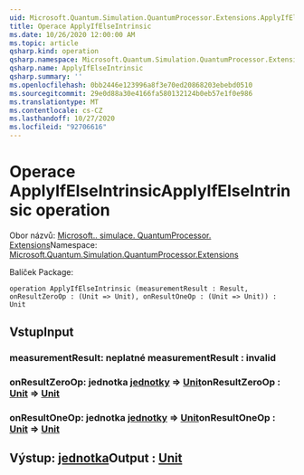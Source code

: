 ```yaml
---
uid: Microsoft.Quantum.Simulation.QuantumProcessor.Extensions.ApplyIfElseIntrinsic
title: Operace ApplyIfElseIntrinsic
ms.date: 10/26/2020 12:00:00 AM
ms.topic: article
qsharp.kind: operation
qsharp.namespace: Microsoft.Quantum.Simulation.QuantumProcessor.Extensions
qsharp.name: ApplyIfElseIntrinsic
qsharp.summary: ''
ms.openlocfilehash: 0bb2446e123996a8f3e70ed20868203ebebd0510
ms.sourcegitcommit: 29e0d88a30e4166fa580132124b0eb57e1f0e986
ms.translationtype: MT
ms.contentlocale: cs-CZ
ms.lasthandoff: 10/27/2020
ms.locfileid: "92706616"
---
```

# <a name="applyifelseintrinsic-operation"></a><span data-ttu-id="edcad-102">Operace ApplyIfElseIntrinsic</span><span class="sxs-lookup"><span data-stu-id="edcad-102">ApplyIfElseIntrinsic operation</span></span>

<span data-ttu-id="edcad-103">Obor názvů: [Microsoft.. simulace. QuantumProcessor. Extensions](xref:Microsoft.Quantum.Simulation.QuantumProcessor.Extensions)</span><span class="sxs-lookup"><span data-stu-id="edcad-103">Namespace: [Microsoft.Quantum.Simulation.QuantumProcessor.Extensions](xref:Microsoft.Quantum.Simulation.QuantumProcessor.Extensions)</span></span>

<span data-ttu-id="edcad-104">Balíček [](https://nuget.org/packages/)</span><span class="sxs-lookup"><span data-stu-id="edcad-104">Package: [](https://nuget.org/packages/)</span></span>




```qsharp
operation ApplyIfElseIntrinsic (measurementResult : Result, onResultZeroOp : (Unit => Unit), onResultOneOp : (Unit => Unit)) : Unit
```


## <a name="input"></a><span data-ttu-id="edcad-105">Vstup</span><span class="sxs-lookup"><span data-stu-id="edcad-105">Input</span></span>

### <a name="measurementresult--__invalidresult__"></a><span data-ttu-id="edcad-106">measurementResult: __neplatné <Result>__</span><span class="sxs-lookup"><span data-stu-id="edcad-106">measurementResult : __invalid<Result>__</span></span>




### <a name="onresultzeroop--unit--unit"></a><span data-ttu-id="edcad-107">onResultZeroOp: jednotka [jednotky](xref:microsoft.quantum.lang-ref.unit) => [Unit](xref:microsoft.quantum.lang-ref.unit)</span><span class="sxs-lookup"><span data-stu-id="edcad-107">onResultZeroOp : [Unit](xref:microsoft.quantum.lang-ref.unit) => [Unit](xref:microsoft.quantum.lang-ref.unit)</span></span> 




### <a name="onresultoneop--unit--unit"></a><span data-ttu-id="edcad-108">onResultOneOp: jednotka [jednotky](xref:microsoft.quantum.lang-ref.unit) => [Unit](xref:microsoft.quantum.lang-ref.unit)</span><span class="sxs-lookup"><span data-stu-id="edcad-108">onResultOneOp : [Unit](xref:microsoft.quantum.lang-ref.unit) => [Unit](xref:microsoft.quantum.lang-ref.unit)</span></span> 





## <a name="output--unit"></a><span data-ttu-id="edcad-109">Výstup: [jednotka](xref:microsoft.quantum.lang-ref.unit)</span><span class="sxs-lookup"><span data-stu-id="edcad-109">Output : [Unit](xref:microsoft.quantum.lang-ref.unit)</span></span>

